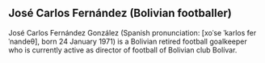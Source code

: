 ## José Carlos Fernández (Bolivian footballer)

José Carlos Fernández González (Spanish pronunciation: [xoˈse ˈkarlos ferˈnandeθ], born 24 January 1971) is a Bolivian retired football goalkeeper who is currently active as director of football of Bolivian club Bolívar.